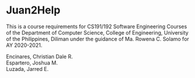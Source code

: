 # Juan2Help

This is a course requirements for CS191/192 Software Engineering Courses of the Department of Computer Science, College of Engineering, University of the Philippines, Diliman under the guidance of Ma. Rowena C. Solamo for AY 2020-2021.

Encinares, Christian Dale R.\
Espartero, Joshua M.\
Luzada, Jarred E.
